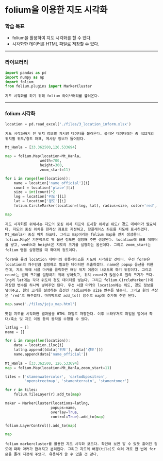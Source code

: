 # folium을 이용한 지도 시각화



### 학습 목표

- folium을 활용하여 지도 시각화를 할 수 있다.
- 시각화한 데이터를 HTML 파일로 저장할 수 있다.



---



### 라이브러리

```python
import pandas as pd
import numpy as np
import folium
from folium.plugins import MarkerCluster
```

	지도 시각화를 하기 위해 folium 라이브러리를 불러온다.



---



### folium 시각화

```python
location = pd.read_excel('./files/3_location_inform.xlsx')
```

	지도 시각화하기 전 위치 정보별 게시량 데이터를 불러온다. 불러온 데이터에는 총 433개의 위치별 위도/경도 좌표, 게시량 정보가 들어있다.



```python
Mt_Hanla = [33.362500,126.533694]

map = folium.Map(location=Mt_Hanla,
                wedth=700,
                height=300,
                zoom_start=11)

for i in range(len(location)):
    name = location['name_official'][i]
    count = location['place'][i]
    size = int(count)*2
    lng = location['위도'][i]
    lat = location['경도'][i]
    folium.CircleMarker(location=[lng, lat], radius=size, color='red', popup=name).add_to(map)

map
```

	지도 시각화를 위해서는 지도의 중심 위치 좌표와 표시할 위치별 위도/ 경도 데이터가 필요하다. 지도의 중심 위치를 한라산 좌표로 지정하고, 핫플레이스 좌표를 지도에 표시하겠다. Mt_Hanla가 중심 위치 좌표다. 그리고 map이라는 folium map을 먼저 생성한다. folium.Map은 기본적으로 위 옵션 정도만 설정해 주면 생성된다. location에 좌표 데이터를 넣고, wedth과 height은 지도의 크기를 설정하는 옵션이다. 그리고 zoom_start는 folium 맵을 실행했을 때 확대의 정도이다.
	
	for문을 돌려 location 데이터의 핫플레이스를 지도에 시각화할 것이다. 우선 for문은 location의 개수만큼 설정하고 필요한 데이터만 추출하겠다. name은 popup 옵션을 위한 건데, 지도 위에 서클 마커를 클릭하면 해당 위치 이름이 나오도록 하기 위함이다. 그리고 count는 원의 크기를 설정하기 위해 넣어줬고, 위치 count가 많을수록 원의 크기가 크다. lng와 lat에는 각각 위도와 경도 데이터를 넣는다. 그리고 folium.CircleMarker()에 저장한 변수를 하나씩 넣어주면 된다. 우선 서클 마커의 location에는 위도, 경도 정보를 넣어주고, 원의 크기를 설정하는 옵션인 radius에는 size 변수를 넣는다. 그리고 원의 색상은 'red'로 해주겠다. 마지막으로 add_to() 함수로 map에 추가해 주면 된다.



```python
map.save('./files/jeju_map.html')
```

	맛집 지도를 시각화한 결과물을 HTML 파일로 저장한다. 이후 브라우저로 파일을 열어서 확대/축소 및 지도 이동 등의 동작을 수행할 수 있다.



```python
latlng = []
name = []

for i in range(len(location)):
    data = location.iloc[i]
    latlng.append((data['위도'], data['경도']))
    name.append(data['name_official'])
    
Mt_Hanla = [33.362500, 126.533694]
map = folium.Map(location=Mt_Hanla,zoom_start=11)

tiles = ['stamenwatercolor', 'cartodbpositron', 
         'openstreetmap', 'stamenterrain', 'stamentoner']

for r in tiles:
    folium.TileLayer(r).add_to(map)

maker = MarkerCluster(locations=latlng,
                     popups=name,
                     overlay=True,
                     control=True).add_to(map)

folium.LayerControl().add_to(map)

map
```

	folium markercluster를 활용한 지도 시각화 코드다. 확인해 보면 알 수 있듯 흩어진 정도에 따라 마커가 합쳐지고 분리된다. 그리고 지도의 배경(tile)도 여러 개로 한 번에 for문을 돌려 지정해 주었다. 유용하게 쓸 수 있을 것 같다.